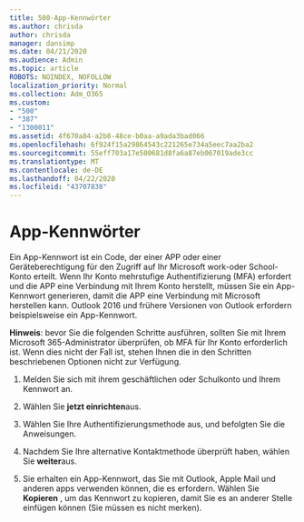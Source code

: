 ```yaml
---
title: 500-App-Kennwörter
ms.author: chrisda
author: chrisda
manager: dansimp
ms.date: 04/21/2020
ms.audience: Admin
ms.topic: article
ROBOTS: NOINDEX, NOFOLLOW
localization_priority: Normal
ms.collection: Adm_O365
ms.custom:
- "500"
- "387"
- "1300011"
ms.assetid: 4f670a84-a2b8-48ce-b0aa-a9ada3bad066
ms.openlocfilehash: 6f924f15a29864543c221265e734a5eec7aa2ba2
ms.sourcegitcommit: 55eff703a17e500681d8fa6a87eb067019ade3cc
ms.translationtype: MT
ms.contentlocale: de-DE
ms.lasthandoff: 04/22/2020
ms.locfileid: "43707838"
---
```

# <a name="app-passwords"></a>App-Kennwörter

Ein App-Kennwort ist ein Code, der einer APP oder einer Geräteberechtigung für den Zugriff auf Ihr Microsoft work-oder School-Konto erteilt. Wenn Ihr Konto mehrstufige Authentifizierung (MFA) erfordert und die APP eine Verbindung mit Ihrem Konto herstellt, müssen Sie ein App-Kennwort generieren, damit die APP eine Verbindung mit Microsoft herstellen kann. Outlook 2016 und frühere Versionen von Outlook erfordern beispielsweise ein App-Kennwort.

 **Hinweis**: bevor Sie die folgenden Schritte ausführen, sollten Sie mit Ihrem Microsoft 365-Administrator überprüfen, ob MFA für Ihr Konto erforderlich ist. Wenn dies nicht der Fall ist, stehen Ihnen die in den Schritten beschriebenen Optionen nicht zur Verfügung.

1. Melden Sie sich mit ihrem geschäftlichen oder Schulkonto und Ihrem Kennwort an.

2. Wählen Sie **jetzt einrichten**aus.

3. Wählen Sie Ihre Authentifizierungsmethode aus, und befolgten Sie die Anweisungen.

4. Nachdem Sie Ihre alternative Kontaktmethode überprüft haben, wählen Sie **weiter**aus.

5. Sie erhalten ein App-Kennwort, das Sie mit Outlook, Apple Mail und anderen apps verwenden können, die es erfordern. Wählen Sie **Kopieren** , um das Kennwort zu kopieren, damit Sie es an anderer Stelle einfügen können (Sie müssen es nicht merken).
